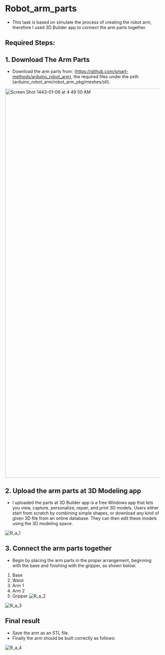 # Robot_arm_parts
 - This task is based on simulate the process of creating the robot arm, therefore I used 3D Builder app to connect the arm parts together.
 
 ## **Required Steps:**
 
 ## 1. Download The Arm Parts
- Download the arm parts from: (https://github.com/smart-methods/arduino_robot_arm), the required files under the psth (arduino_robot_arm/robot_arm_pkg/meshes/stl).

<img width="1266" alt="Screen Shot 1443-01-06 at 4 49 50 AM" src="https://user-images.githubusercontent.com/86277104/129430948-82837d97-567d-4d80-a7df-046f91293a1b.png">

## 2. Upload the arm parts at 3D Modeling app
- I uploaded the parts at 3D Builder app is a free Windows app that lets you view, capture, personalize, repair, and print 3D models. Users either start from scratch by combining simple shapes, or download any kind of given 3D file from an online database. They can then edit these models using the 3D modeling space.

![R_a_1](https://user-images.githubusercontent.com/86277104/129431690-5b8c60df-8722-4558-aaad-e3d3a8cf8e72.png)

## 3. Connect the arm parts together
- Begin by placing the arm parts in the proper arrangement, beginning with the base and finishing with the gripper, as shown below:
1. Base
2. Waist
3. Arm 1
4. Arm 2
5. Gripper
![R_a_2](https://user-images.githubusercontent.com/86277104/129431694-1fab3686-d860-4781-8703-28080b7cd5af.png)

![R_a_3](https://user-images.githubusercontent.com/86277104/129431418-2c4a29b4-efb9-48ee-bd35-befbb2cc329e.png)

## Final result
- Save the arm as an STL file.
- Finally the arm should be built correctly as follows:


![R_a_4](https://user-images.githubusercontent.com/86277104/129431574-a4d688e7-8250-4a3f-acfe-2ed66686d558.png)
